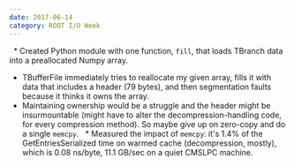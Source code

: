 ```yaml
---
date: 2017-06-14
category: ROOT I/O Week
---
```


   * Created Python module with one function, `fill`, that loads TBranch data into a preallocated Numpy array.
   * TBufferFile immediately tries to reallocate my given array, fills it with data that includes a header (79 bytes), and then segmentation faults because it thinks it owns the array.
   * Maintaining ownership would be a struggle and the header might be insurmountable (might have to alter the decompression-handling code, for every compression method). So maybe give up on zero-copy and do a single `memcpy`.
   * Measured the impact of `memcpy`: it's 1.4% of the GetEntriesSerialized time on warmed cache (decompression, mostly), which is 0.08 ns/byte, 11.1 GB/sec on a quiet CMSLPC machine.
